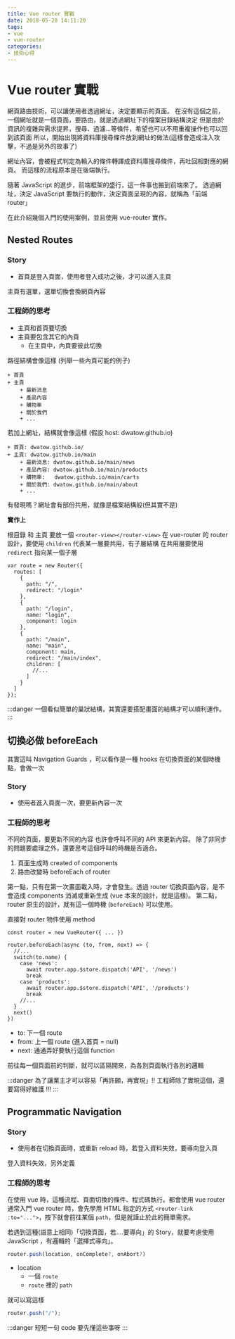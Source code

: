 ```yaml
---
title: Vue router 實戰
date: 2018-05-20 14:11:20
tags:
- vue
- vue-router
categories:
- 技術心得
---
```


# Vue router 實戰

網頁路由技術，可以讓使用者透過網址，決定要顯示的頁面。
在沒有這個之前，一個網址就是一個頁面，要路由，就是透過網址下的檔案目錄結構決定
但是由於資訊的複雜與需求提昇，搜尋、過濾...等條件，希望也可以不用重複操作也可以回到該頁面
所以，開始出現將資料庫搜尋條件放到網址的做法(這樣會造成注入攻擊，不過是另外的故事了)

網址內容，會被程式判定為輸入的條件轉譯成資料庫搜尋條件，再吐回相對應的網頁。
而這樣的流程原本是在後端執行。

隨著 JavaScript 的進步，前端框架的盛行，這一件事也搬到前端來了。
透過網址，決定 JavaScript 要執行的動作，決定頁面呈現的內容，就稱為「前端 router」

在此介紹幾個入門的使用案例，並且使用 vue-router 實作。

## Nested Routes

### Story

- 首頁是登入頁面，使用者登入成功之後，才可以進入主頁

主頁有選單，選單切換會換網頁內容

### 工程師的思考

- 主頁和首頁要切換
- 主頁要包含其它的內頁
  - 在主頁中，內頁要彼此切換

路徑結構會像這樣 (列舉一些內頁可能的例子)

```
+ 首頁
+ 主頁
    + 最新消息
    + 產品內容
    + 購物車
    + 關於我們
    + ...
```

若加上網址，結構就會像這樣
(假設 host: dwatow.github.io)

```
+ 首頁: dwatow.github.io/
+ 主頁: dwatow.github.io/main
    + 最新消息: dwatow.github.io/main/news
    + 產品內容: dwatow.github.io/main/products
    + 購物車:   dwatow.github.io/main/carts
    + 關於我們: dwatow.github.io/main/about
    + ...
```

有發現嗎？網址會有部份共用，就像是檔案結構般(但其實不是)

**實作上**

根目錄 和 主頁 要放一個 `<router-view></router-view>`
在 vue-router 的 router 設計，要使用 `children` 代表某一層要共用，有子層結構
在共用層要使用 `redirect` 指向某一個子層

```javascript=
var route = new Router({
  routes: [
    {
      path: "/",
      redirect: "/login"
    },
    {
      path: "/login",
      name: "login",
      component: login
    },
    {
      path: "/main",
      name: "main",
      component: main,
      redirect: "/main/index",
      children: [
        //...
      ]
    }
  ]
});
```

:::danger
一個看似簡單的巢狀結構，其實還要搭配畫面的結構才可以順利運作。
:::

## 切換必做 beforeEach

其實這叫 Navigation Guards ，可以看作是一種 hooks
在切換頁面的某個時機點，會做一次

### Story

- 使用者進入頁面一次，要更新內容一次

### 工程師的思考

不同的頁面，要更新不同的內容
也許會呼叫不同的 API 來更新內容。
除了非同步的問題要處理之外，還要思考這個呼叫的時機是否適合。

1. 頁面生成時 created of components
2. 路由改變時 beforeEach of router

第一點，只有在第一次畫面載入時，才會發生。透過 router 切換頁面內容，是不會造成 components 消滅或重新生成 (vue 本來的設計，就是這樣)。
第二點， router 原生的設計，就有這一個時機 (`beforeEach`) 可以使用。

直接對 router 物件使用 method

```javascript=
const router = new VueRouter({ ... })

router.beforeEach(async (to, from, next) => {
  //...
  switch(to.name) {
    case 'news':
      await router.app.$store.dispatch('API', '/news')
      break
    case 'products':
      await router.app.$store.dispatch('API', '/products')
      break
    //...
  }
  next()
})
```

- to: 下一個 route
- from: 上一個 route (進入首頁 = null)
- next: 通通弄好要執行這個 function

前往每一個頁面前的判斷，就可以區隔開來，為各別頁面執行各別的邏輯

:::danger
為了讓業主才可以容易「再許願，再實現」!!
工程師除了實現這個，還要寫得好維護 !!!
:::

## Programmatic Navigation

### Story

- 使用者在切換頁面時，或重新 reload 時，若登入資料失效，要導向登入頁

登入資料失效，另外定義

### 工程師的思考

在使用 vue 時，這種流程、頁面切換的條件、程式碼執行。都會使用 vue router
通常入門 vue router 時，會先學用 HTML 指定的方式 `<router-link :to="...">`，按下就會前往某個 `path`，但是就謹止於此的簡單需求。

若遇到這種(語意上相同)「切換頁面，若....要導向」的 Story，就要考慮使用 JavaScript ，有邏輯的「選擇式導向」。

```javascript
router.push(location, onComplete?, onAbort?)
```

- location
  - 一個 `route`
  - `route` 裡的 `path`

就可以寫這樣

```javascript
router.push("/");
```

:::danger
短短一句 code 要先懂這些事呀
:::
